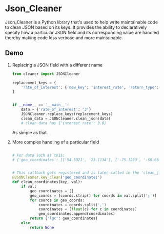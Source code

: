 # Json_Cleaner
Json_Cleaner is a Python library that's used to help write maintainable code to clean JSON based on its keys. It provides the ability to declaratively specify how a particular JSON field and its corresponding value are handled thereby making code less verbose and more maintainable.

## Demo

1. Replacing a JSON field with a different name
      
    ```python
    from cleaner import JSONCleaner
    
    replacement_keys = {
        'rate_of_interest': {'new_key': 'interest_rate', 'return_type': float},
    }
    
    
    if __name__ == '__main__':
        data = {'rate_of_interest': '3'}
        JSONCleaner.replace_keys(replacement_keys)
        clean_data = JSONCleaner.clean_json(data)
        # clean_data has {'interest_rate': 3.0}
    ```
    
    As simple as that.
    
2. More complex handling of a particular field
    
    ```python
    
    # For data such as this:
    # {'geo_coordinates': [['54.3321', '23.1134'], ['-75.1223', '-60.6656'], ['10.3302', '11.0029']]}
    
    
    # This callback gets registered and is later called in the 'clean_json' function
    @JSONCleaner.key_clean('geo_coordinates')
    def clean_coordinates(key, val):
        if val:
            geo_coordinates = []
            geo_coords = [coords.strip() for coords in val.split(';')]
            for coords in geo_coords:
                coordinates = coords.split(',')
                coordinates = [float(c) for c in coordinates]
                geo_coordinates.append(coordinates)
            return {'lgc': geo_coordinates}
        else:
            return None
            
    
    ```
